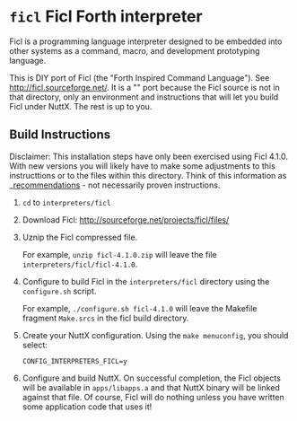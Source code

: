 # `ficl` Ficl Forth interpreter

Ficl is a programming language interpreter designed to be embedded into
other systems as a command, macro, and development prototyping language.

This is DIY port of Ficl (the "Forth Inspired Command Language"). See
<http://ficl.sourceforge.net/>. It is a "" port because the Ficl source
is not in that directory, only an environment and instructions that will
let you build Ficl under NuttX. The rest is up to you.

## Build Instructions

Disclaimer: This installation steps have only been exercised using Ficl
4.1.0. With new versions you will likely have to make some adjustments
to this instructtions or to the files within this directory. Think of
this information as \_[recommendations]() - not necessarily proven
instructions.

1.  `cd` to `interpreters/ficl`

2.  Download Ficl: <http://sourceforge.net/projects/ficl/files/>

3.  Uznip the Ficl compressed file.
    
    For example, `unzip ficl-4.1.0.zip` will leave the file
    `interpreters/ficl/ficl-4.1.0`.

4.  Configure to build Ficl in the `interpreters/ficl` directory using
    the `configure.sh` script.
    
    For example, `./configure.sh ficl-4.1.0` will leave the Makefile
    fragment `Make.srcs` in the ficl build directory.

5.  Create your NuttX configuration. Using the `make menuconfig`, you
    should select:
    
        CONFIG_INTERPRETERS_FICL=y

6.  Configure and build NuttX. On successful completion, the Ficl
    objects will be available in `apps/libapps.a` and that NuttX binary
    will be linked against that file. Of course, Ficl will do nothing
    unless you have written some application code that uses it\!
